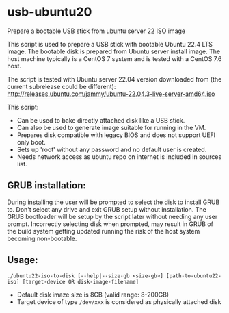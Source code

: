 # usb-ubuntu20
Prepare a bootable USB stick from ubuntu server 22 ISO image

This script is used to prepare a USB stick with bootable
Ubuntu 22.4 LTS image. The bootable disk is prepared from Ubuntu
server install image. The host machine typically is a CentOS 7
system and is tested with a CentOS 7.6 host.

The script is tested with Ubuntu server 22.04 version downloaded
from (the current subrelease could be different):\
    http://releases.ubuntu.com/jammy/ubuntu-22.04.3-live-server-amd64.iso

This script:
- Can be used to bake directly attached disk like a USB stick.
- Can also be used to generate image suitable for running in the VM.
- Prepares disk compatible with legacy BIOS and does not support UEFI only boot.
- Sets up 'root' without any password and no default user is created.
- Needs network access as ubuntu repo on internet is included in sources list.

## GRUB installation:
During installing the user will be prompted to select the disk to install
GRUB to. Don't select any drive and exit GRUB setup without installation. 
The GRUB bootloader will be setup by the script later without needing any
user prompt. Incorrectly selecting disk when prompted,
may result in GRUB of the build system getting updated
running the risk of the host system becoming non-bootable.

## Usage:
`./ubuntu22-iso-to-disk [--help|--size-gb <size-gb>] [path-to-ubuntu22-iso] [target-device OR disk-image-filename]`

- Default disk imaze size is 8GB (valid range: 8-200GB)
- Target device of type `/dev/xxx` is considered as physically attached disk


